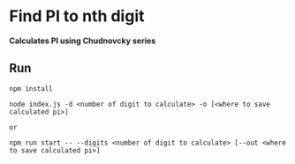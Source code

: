 # Find PI to nth digit

**Calculates PI using Chudnovcky series**

## Run

```
npm install
```

```
node index.js -d <number of digit to calculate> -o [<where to save calculated pi>]

or

npm run start -- --digits <number of digit to calculate> [--out <where to save calculated pi>]
```
